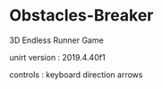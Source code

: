 # Obstacles-Breaker
3D Endless Runner Game

unirt version : 2019.4.40f1

controls : keyboard direction arrows
